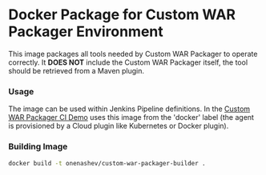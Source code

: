 Docker Package for Custom WAR Packager Environment
===

This image packages all tools needed by Custom WAR Packager to operate correctly.
It **DOES NOT** include the Custom WAR Packager itself, the tool should be retrieved from a Maven plugin.

### Usage

The image can be used within Jenkins Pipeline definitions.
In the [Custom WAR Packager CI Demo](https://github.com/oleg-nenashev/jenkins-custom-war-packager-ci-demo) uses this image from the 'docker' label
(the agent is provisioned by a Cloud plugin like Kubernetes or Docker plugin).

### Building Image

```sh
docker build -t onenashev/custom-war-packager-builder .
```
